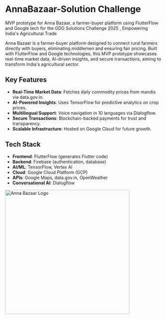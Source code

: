 # AnnaBazaar-Solution Challenge
MVP prototype for Anna Bazaar, a farmer-buyer platform using FlutterFlow and Google tech for the GDG Solutions Challenge 2025 ,
Empowering India's Agricultural Trade

Anna Bazaar is a farmer-buyer platform designed to connect rural farmers directly with buyers, eliminating middlemen and ensuring fair pricing. Built with FlutterFlow and Google technologies, this MVP prototype showcases real-time market data, AI-driven insights, and secure transactions, aiming to transform India's agricultural sector.

## Key Features
- **Real-Time Market Data**: Fetches daily commodity prices from mandis via data.gov.in.
- **AI-Powered Insights**: Uses TensorFlow for predictive analytics on crop prices.
- **Multilingual Support**: Voice navigation in 10 languages via Dialogflow.
- **Secure Transactions**: Blockchain-backed payments for trust and transparency.
- **Scalable Infrastructure**: Hosted on Google Cloud for future growth.

## Tech Stack
- **Frontend**: FlutterFlow (generates Flutter code)
- **Backend**: Firebase (authentication, database)
- **AI/ML**: TensorFlow, Vertex AI
- **Cloud**: Google Cloud Platform (GCP)
- **APIs**: Google Maps, data.gov.in, OpenWeather
- **Conversational AI**: Dialogflow

<img src="https://tinyurl.com/AnnaBazaar" width="400" height="400" alt="Anna Bazaar Logo">
  
